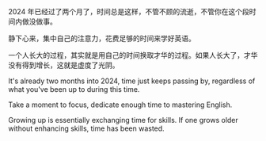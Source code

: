 2024 年已经过了两个月了，时间总是这样，不管不顾的流逝，不管你在这个段时间内做没做事。

静下心来，集中自己的注意力，花费足够的时间来学好英语。

一个人长大的过程，其实就是用自己的时间换取才华的过程。如果人长大了，才华没有得到增长，这就是虚度了光阴。

It's already two months into 2024, time just keeps passing by, regardless of what you've been up to during this time.

Take a moment to focus, dedicate enough time to mastering English.

Growing up is essentially exchanging time for skills. If one grows older without enhancing skills, time has been wasted.

